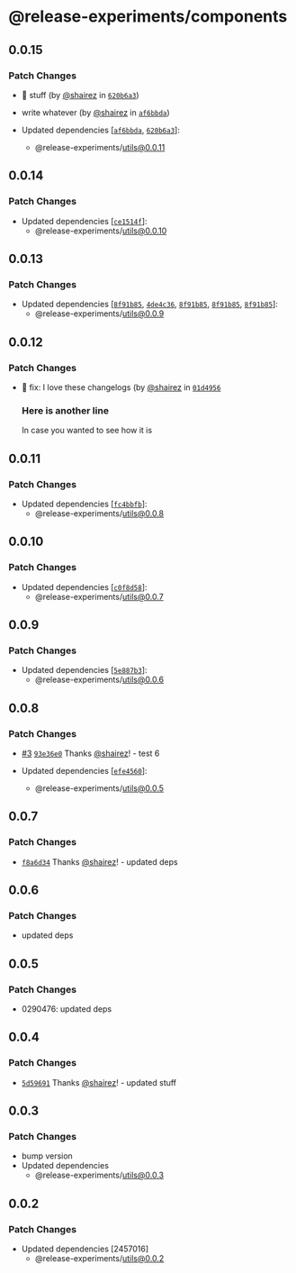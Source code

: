 # @release-experiments/components

## 0.0.15

### Patch Changes

- 📃 stuff (by [@shairez](https://github.com/shairez) in [`620b6a3`](https://github.com/hirezio/test-release/commit/620b6a3afb8654c92d876d96c52adea070bee3cb))

- write whatever (by [@shairez](https://github.com/shairez) in [`af6bbda`](https://github.com/hirezio/test-release/commit/af6bbda524c17e61cb8f48f307fc172bb547111d))

- Updated dependencies [[`af6bbda`](https://github.com/hirezio/test-release/commit/af6bbda524c17e61cb8f48f307fc172bb547111d), [`620b6a3`](https://github.com/hirezio/test-release/commit/620b6a3afb8654c92d876d96c52adea070bee3cb)]:
  - @release-experiments/utils@0.0.11

## 0.0.14

### Patch Changes

- Updated dependencies [[`ce1514f`](https://github.com/hirezio/test-release/commit/ce1514f2bdc03e79df10e0f70f03dcff05aeab42)]:
  - @release-experiments/utils@0.0.10

## 0.0.13

### Patch Changes

- Updated dependencies [[`8f91b85`](https://github.com/hirezio/test-release/commit/8f91b8591607818d9ae896948269864e8e728d1e), [`4de4c36`](https://github.com/hirezio/test-release/commit/4de4c36fff16396f76269ddeb1420d727f93f035), [`8f91b85`](https://github.com/hirezio/test-release/commit/8f91b8591607818d9ae896948269864e8e728d1e), [`8f91b85`](https://github.com/hirezio/test-release/commit/8f91b8591607818d9ae896948269864e8e728d1e), [`8f91b85`](https://github.com/hirezio/test-release/commit/8f91b8591607818d9ae896948269864e8e728d1e)]:
  - @release-experiments/utils@0.0.9

## 0.0.12

### Patch Changes

- 🐛 fix: I love these changelogs (by [@shairez](https://github.com/shairez) in [`01d4956`](https://github.com/hirezio/test-release/commit/01d495617729e1acd85a8a120af9eac8b2131d0b)

  ### Here is another line

  In case you wanted to see how it is

## 0.0.11

### Patch Changes

- Updated dependencies [[`fc4bbfb`](https://github.com/hirezio/test-release/commit/fc4bbfbd83b3bdbf6ccb6c2e98e60e8cea713f0d)]:
  - @release-experiments/utils@0.0.8

## 0.0.10

### Patch Changes

- Updated dependencies [[`c0f8d58`](https://github.com/hirezio/test-release/commit/c0f8d58704eefc4721922fed107cf7464298d40b)]:
  - @release-experiments/utils@0.0.7

## 0.0.9

### Patch Changes

- Updated dependencies [[`5e887b3`](https://github.com/hirezio/test-release/commit/5e887b3484b566a7c6cb4f9cd7736a3269685212)]:
  - @release-experiments/utils@0.0.6

## 0.0.8

### Patch Changes

- [#3](https://github.com/hirezio/test-release/pull/3) [`93e36e0`](https://github.com/hirezio/test-release/commit/93e36e0d865bb6fad6815f5f8512580633de0f16) Thanks [@shairez](https://github.com/shairez)! - test 6

- Updated dependencies [[`efe4560`](https://github.com/hirezio/test-release/commit/efe4560b6d790b072010643fbded6e264923483c)]:
  - @release-experiments/utils@0.0.5

## 0.0.7

### Patch Changes

- [`f8a6d34`](https://github.com/hirezio/test-release/commit/f8a6d34c4f9a0ca6c6b168b5d400a0df3c6f4ae7) Thanks [@shairez](https://github.com/shairez)! - updated deps

## 0.0.6

### Patch Changes

- updated deps

## 0.0.5

### Patch Changes

- 0290476: updated deps

## 0.0.4

### Patch Changes

- [`5d59691`](https://github.com/hirezio/test-release/commit/5d59691a26ffd436d3c263e5a3770c9a5c123e4d) Thanks [@shairez](https://github.com/shairez)! - updated stuff

## 0.0.3

### Patch Changes

- bump version
- Updated dependencies
  - @release-experiments/utils@0.0.3

## 0.0.2

### Patch Changes

- Updated dependencies [2457016]
  - @release-experiments/utils@0.0.2
